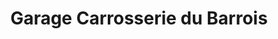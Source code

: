 ---
title: "Garage Carrosserie du Barrois"
url: /bugnieres/garage-carrosserie-du-barrois/
shop: Autowerkstatt
---